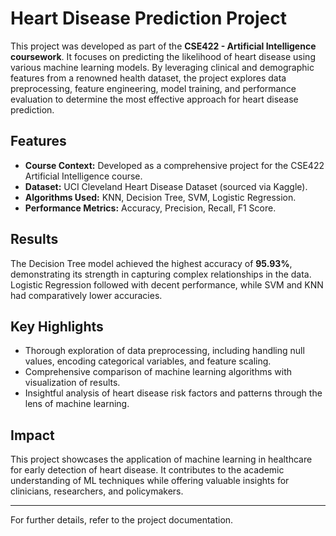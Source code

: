 # Heart Disease Prediction Project

This project was developed as part of the **CSE422 - Artificial Intelligence coursework**. It focuses on predicting the likelihood of heart disease using various machine learning models. By leveraging clinical and demographic features from a renowned health dataset, the project explores data preprocessing, feature engineering, model training, and performance evaluation to determine the most effective approach for heart disease prediction.

## Features
- **Course Context:** Developed as a comprehensive project for the CSE422 Artificial Intelligence course.
- **Dataset:** UCI Cleveland Heart Disease Dataset (sourced via Kaggle).
- **Algorithms Used:** KNN, Decision Tree, SVM, Logistic Regression.
- **Performance Metrics:** Accuracy, Precision, Recall, F1 Score.

## Results
The Decision Tree model achieved the highest accuracy of **95.93%**, demonstrating its strength in capturing complex relationships in the data. Logistic Regression followed with decent performance, while SVM and KNN had comparatively lower accuracies.

## Key Highlights
- Thorough exploration of data preprocessing, including handling null values, encoding categorical variables, and feature scaling.
- Comprehensive comparison of machine learning algorithms with visualization of results.
- Insightful analysis of heart disease risk factors and patterns through the lens of machine learning.

## Impact
This project showcases the application of machine learning in healthcare for early detection of heart disease. It contributes to the academic understanding of ML techniques while offering valuable insights for clinicians, researchers, and policymakers.

---

For further details, refer to the project documentation.
